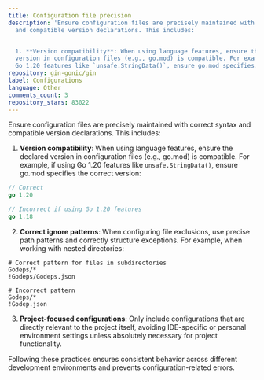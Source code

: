 ```yaml
---
title: Configuration file precision
description: 'Ensure configuration files are precisely maintained with correct syntax
  and compatible version declarations. This includes:


  1. **Version compatibility**: When using language features, ensure the declared
  version in configuration files (e.g., go.mod) is compatible. For example, if using
  Go 1.20 features like `unsafe.StringData()`, ensure go.mod specifies...'
repository: gin-gonic/gin
label: Configurations
language: Other
comments_count: 3
repository_stars: 83022
---
```


Ensure configuration files are precisely maintained with correct syntax and compatible version declarations. This includes:

1. **Version compatibility**: When using language features, ensure the declared version in configuration files (e.g., go.mod) is compatible. For example, if using Go 1.20 features like `unsafe.StringData()`, ensure go.mod specifies the correct version:

```go
// Correct
go 1.20

// Incorrect if using Go 1.20 features
go 1.18
```

2. **Correct ignore patterns**: When configuring file exclusions, use precise path patterns and correctly structure exceptions. For example, when working with nested directories:

```
# Correct pattern for files in subdirectories
Godeps/*
!Godeps/Godeps.json

# Incorrect pattern
Godeps/*
!Godep.json
```

3. **Project-focused configurations**: Only include configurations that are directly relevant to the project itself, avoiding IDE-specific or personal environment settings unless absolutely necessary for project functionality.

Following these practices ensures consistent behavior across different development environments and prevents configuration-related errors.